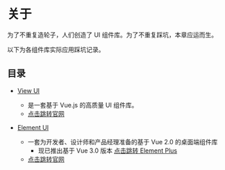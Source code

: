 # 关于

为了不重复造轮子，人们创造了 UI 组件库。为了不重复踩坑，本章应运而生。

以下为各组件库实际应用踩坑记录。

## 目录

- [View UI](./iview-form.md)

  - 是一套基于 Vue.js 的高质量 UI 组件库。
  - [点击跳转官网](https://www.iviewui.com/)

- [Element UI](./el-merge-table.md)
  - 一套为开发者、设计师和产品经理准备的基于 Vue 2.0 的桌面端组件库
    - 现已推出基于 Vue 3.0 版本 [点击跳转 Element Plus](https://element-plus.org/#/zh-CN)
  - [点击跳转官网](https://www.iviewui.com/d)
